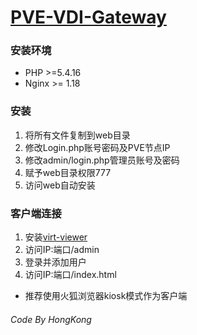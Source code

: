 # [PVE-VDI-Gateway](https://github.com/DJHongKong/PVE-VDI-Gateway)
### 安装环境
* PHP >=5.4.16
* Nginx >= 1.18

### 安装
1. 将所有文件复制到web目录
2. 修改Login.php账号密码及PVE节点IP
3. 修改admin/login.php管理员账号及密码
4. 赋予web目录权限777
5. 访问web自动安装

### 客户端连接
1. 安装[virt-viewer](https://virt-manager.org/download/sources/virt-viewer/virt-viewer-x64-10.0-1.0.msi)
2. 访问IP:端口/admin
3. 登录并添加用户
4. 访问IP:端口/index.html
* 推荐使用火狐浏览器kiosk模式作为客户端

###### Code By HongKong
